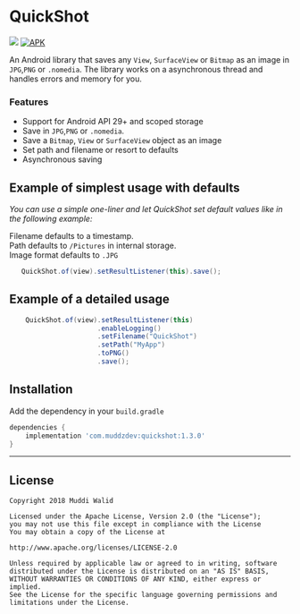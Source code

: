 # QuickShot
[![](https://img.shields.io/badge/API-19%2B-brightgreen.svg?style=flat)](https://android-arsenal.com/api?level=19)
[![APK](https://img.shields.io/badge/Download-Demo-brightgreen.svg)](https://github.com/Muddz/QuickShot/blob/master/QuickShotDemo.apk?raw=true)

An Android library that saves any `View`, `SurfaceView` or `Bitmap` as an image in `JPG`,`PNG` or `.nomedia`.
The library works on a asynchronous thread and handles errors and memory for you. 

### Features
- Support for Android API 29+ and scoped storage
- Save in `JPG`,`PNG` or `.nomedia`.
- Save a `Bitmap`, `View` or `SurfaceView` object as an image
- Set path and filename or resort to defaults
- Asynchronous saving


## Example of simplest usage with defaults
<i>You can use a simple one-liner and let QuickShot set default values like in the following example:</i>

Filename defaults to a timestamp.   
Path defaults to `/Pictures` in internal storage.  
Image format defaults to `.JPG`

```java
   QuickShot.of(view).setResultListener(this).save();
```

## Example of a detailed usage
```java
    QuickShot.of(view).setResultListener(this)
                      .enableLogging()
                      .setFilename("QuickShot")
                      .setPath("MyApp")
                      .toPNG()
                      .save();
```

## Installation

Add the dependency in your `build.gradle`
```groovy
dependencies {
    implementation 'com.muddzdev:quickshot:1.3.0'  
}
```
 ----

## License

    Copyright 2018 Muddi Walid

    Licensed under the Apache License, Version 2.0 (the "License");
    you may not use this file except in compliance with the License
    You may obtain a copy of the License at

    http://www.apache.org/licenses/LICENSE-2.0

    Unless required by applicable law or agreed to in writing, software
    distributed under the License is distributed on an "AS IS" BASIS,
    WITHOUT WARRANTIES OR CONDITIONS OF ANY KIND, either express or implied.
    See the License for the specific language governing permissions and
    limitations under the License.
